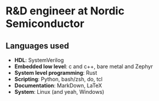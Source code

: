 # R&D engineer at Nordic Semiconductor

## Languages used
* **HDL**: SystemVerilog
* **Embedded low level**: c and c++, bare metal and Zephyr
* **System level programming**: Rust
* **Scripting**: Python, bash/zsh, do, tcl
* **Documentation**: MarkDown, LaTeX
* **System**: Linux (and yeah, Windows)
